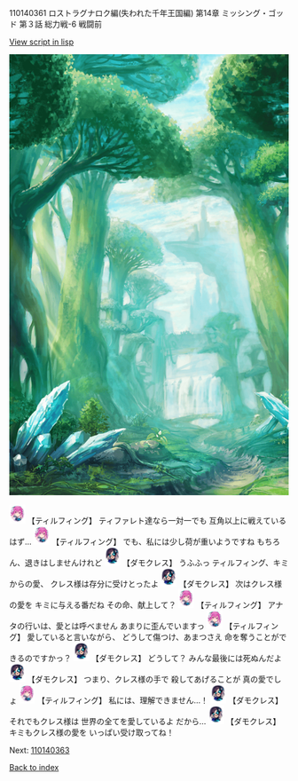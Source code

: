 110140361 ロストラグナロク編(失われた千年王国編) 第14章 ミッシング・ゴッド 第３話 総力戦-6 戦闘前

[View script in lisp](../scripts/110140361.txt)

![forest.png](../images/backgrounds/forest.png)

<img src="../images/units/3101411.png" alt="3101411.png" height="34"/>
【ティルフィング】
ティファレト達なら一対一でも
互角以上に戦えているはず…

<img src="../images/units/3101411.png" alt="3101411.png" height="34"/>
【ティルフィング】
でも、私には少し荷が重いようですね
もちろん、退きはしませんけれど

<img src="../images/units/3103519.png" alt="3103519.png" height="34"/>
【ダモクレス】
うふふっ
ティルフィング、キミからの愛、
クレス様は存分に受けとったよ

<img src="../images/units/3103519.png" alt="3103519.png" height="34"/>
【ダモクレス】
次はクレス様の愛を
キミに与える番だね
その命、献上して？

<img src="../images/units/3101411.png" alt="3101411.png" height="34"/>
【ティルフィング】
アナタの行いは、愛とは呼べません
あまりに歪んでいますっ

<img src="../images/units/3101411.png" alt="3101411.png" height="34"/>
【ティルフィング】
愛していると言いながら、
どうして傷つけ、あまつさえ
命を奪うことができるのですかっ？

<img src="../images/units/3103519.png" alt="3103519.png" height="34"/>
【ダモクレス】
どうして？
みんな最後には死ぬんだよ

<img src="../images/units/3103519.png" alt="3103519.png" height="34"/>
【ダモクレス】
つまり、クレス様の手で
殺してあげることが
真の愛でしょ

<img src="../images/units/3101411.png" alt="3101411.png" height="34"/>
【ティルフィング】
私には、理解できません…！

<img src="../images/units/3103519.png" alt="3103519.png" height="34"/>
【ダモクレス】
それでもクレス様は
世界の全てを愛しているよ
だから…

<img src="../images/units/3103519.png" alt="3103519.png" height="34"/>
【ダモクレス】
キミもクレス様の愛を
いっぱい受け取ってね！

Next: [110140363](110140363.md)

[Back to index](index.md)
